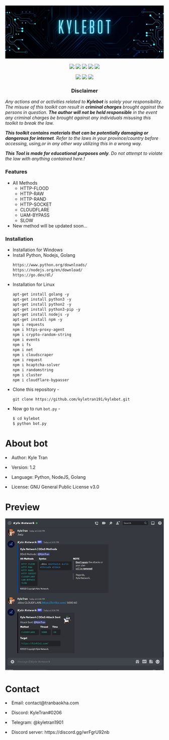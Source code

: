 <!-- Kylebot -->
<p align="center"><img src="auth.png" alt="Kyle Network"></p>
<p align="center">
  <img src="https://img.shields.io/badge/Version-1.2-green?style=for-the-badge">
  <img src="https://img.shields.io/github/license/kyletran191/kylebot?style=for-the-badge">
  <img src="https://img.shields.io/github/stars/kyletran191/kylebot?style=for-the-badge">
  <img src="https://img.shields.io/github/issues/kyletran191/kylebot?color=red&style=for-the-badge">
  <img src="https://img.shields.io/github/forks/kyletran191/kylebot?color=teal&style=for-the-badge">
</p>

<p align="center">
  <img src="https://img.shields.io/badge/Author-kyletran191-blue?style=flat-square">
  <img src="https://img.shields.io/badge/Open%20Source-Yes-darkgreen?style=flat-square">
  <img src="https://hits.seeyoufarm.com/api/count/incr/badge.svg?url=https%3A%2F%2Fgithub.com%2Fkyletran191%2Fkylebot&title=Visitors&edge_flat=false"/></a>
</p>

<h3><p align="center">Disclaimer</p></h3>

<i>Any actions and or activities related to <b>Kylebot</b> is solely your responsibility. The misuse of this toolkit can result in <b>criminal charges</b> brought against the persons in question. <b>The author will not be held responsible</b> in the event any criminal charges be brought against any individuals misusing this toolkit to break the law.

<b>This toolkit contains materials that can be potentially damaging or dangerous for internet</b>. Refer to the laws in your province/country before accessing, using,or in any other way utilizing this in a wrong way.

<b>This Tool is made for educational purposes only</b>. Do not attempt to violate the law with anything contained here.!
</i>
### Features

- All Methods
  - HTTP-FLOOD
  - HTTP-RAW
  - HTTP-RAND
  - HTTP-SOCKET
  - CLOUDFLARE
  - UAM-BYPASS
  - SLOW
- New method will be updated soon...
### Installation
- Installation for Windows
- Install Python, Nodejs, Golang
  ```
  https://www.python.org/downloads/
  https://nodejs.org/en/download/
  https://go.dev/dl/
  ```
- Installation for Linux
  ```
  apt-get install golang -y
  apt-get install python3 -y
  apt-get install python2 -y
  apt-get install python3-pip -y
  apt-get install nodejs -y
  apt-get install npm -y
  npm i requests
  npm i https-proxy-agent
  npm i crypto-random-string
  npm i events
  npm i fs
  npm i net
  npm i cloudscraper
  npm i request
  npm i hcaptcha-solver
  npm i randomstring
  npm i cluster
  npm i cloudflare-bypasser
  ```
- Clone this repository -
  ```
  git clone https://github.com/kyletran191/kylebot.git
  ```
- Now go to run `bot.py` -
  ```
  $ cd kylebot
  $ python bot.py
  ```
<h1>About bot</h1>
<p><li>Author: Kyle Tran</li></p>
<p><li>Version: 1.2</li></p>
<p><li>Language: Python, NodeJS, Golang</li></p>
<p><li>License: GNU General Public License v3.0</li></p>
<h1>Preview</h1>
<p align="center"><img src="preview.png" alt="Preview"></p>
<h1>Contact</h1>
<p><li>Email: contact@tranbaokha.com</li></p>
<p><li>Discord: KyleTran#0206</li></p>
<p><li>Telegram: @kyletran1901</li></p>
<p><li>Discord server: https://discord.gg/wrFgrU92nb</li></p>

